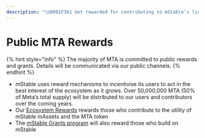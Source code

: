 ```yaml
---
description: "\U0001F381 Get rewarded for contributing to mStable’s liquidity and utility, or by building on our platform"
---
```


# Public MTA Rewards

{% hint style="info" %}
The majority of MTA is committed to public rewards and grants. Details will be communicated via our public channels.
{% endhint %}

* mStable uses reward mechanisms to incentivise its users to act in the best interest of the ecosystem as it grows. Over 50,000,000 MTA \(50% of Meta’s total supply\) will be distributed to our users and contributors over the coming years. 
* Our [Ecosystem Rewards](ecosystem.md) rewards those who contribute to the utility of mStable mAssets and the MTA token
* The [mStable Grants program](../grants-program.md) will also reward those who build on mStable


